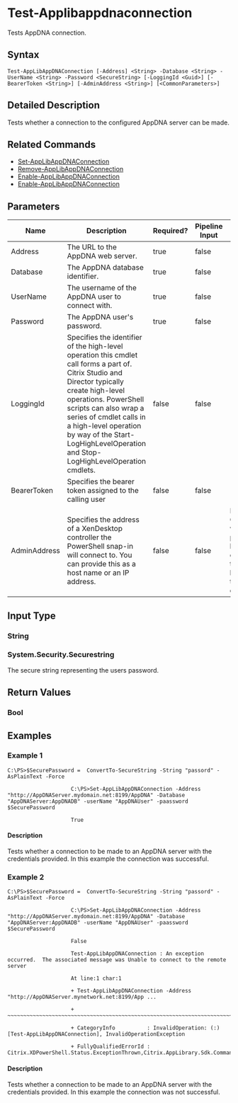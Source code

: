 ﻿
# Test-Applibappdnaconnection
Tests AppDNA connection.
## Syntax
```
Test-AppLibAppDNAConnection [-Address] <String> -Database <String> -UserName <String> -Password <SecureString> [-LoggingId <Guid>] [-BearerToken <String>] [-AdminAddress <String>] [<CommonParameters>]
```
## Detailed Description
Tests whether a connection to the configured AppDNA server can be made.


## Related Commands

* [Set-AppLibAppDNAConnection](../Set-AppLibAppDNAConnection/)
* [Remove-AppLibAppDNAConnection](../Remove-AppLibAppDNAConnection/)
* [Enable-AppLibAppDNAConnection](../Enable-AppLibAppDNAConnection/)
* [Enable-AppLibAppDNAConnection](../Enable-AppLibAppDNAConnection/)
## Parameters
| Name   | Description | Required? | Pipeline Input | Default Value |
| --- | --- | --- | --- | --- |
| Address | The URL to the AppDNA web server. | true | false |  |
| Database | The AppDNA database identifier. | true | false |  |
| UserName | The username of the AppDNA user to connect with. | true | false |  |
| Password | The AppDNA user's password. | true | false |  |
| LoggingId | Specifies the identifier of the high-level operation this cmdlet call forms a part of. Citrix Studio and Director typically create high-level operations. PowerShell scripts can also wrap a series of cmdlet calls in a high-level operation by way of the Start-LogHighLevelOperation and Stop-LogHighLevelOperation cmdlets. | false | false |  |
| BearerToken | Specifies the bearer token assigned to the calling user | false | false |  |
| AdminAddress | Specifies the address of a XenDesktop controller the PowerShell snap-in will connect to. You can provide this as a host name or an IP address. | false | false | Localhost. Once a value is provided by any cmdlet, this value becomes the default. |

## Input Type

### String

### System.Security.Securestring
The secure string representing the users password.
## Return Values

### Bool

## Examples

### Example 1
```
C:\PS>$SecurePassword =  ConvertTo-SecureString -String "passord" -AsPlainText -Force

                    C:\PS>Set-AppLibAppDNAConnection -Address "http://AppDNAServer.mydomain.net:8199/AppDNA" -Database "AppDNAServer:AppDNADB" -userName "AppDNAUser" -paassword $SecurePassword

                    True
```
#### Description
Tests whether a connection to be made to an AppDNA server with the credentials provided. In this example the connection was successful.
### Example 2
```
C:\PS>$SecurePassword =  ConvertTo-SecureString -String "passord" -AsPlainText -Force

                    C:\PS>Set-AppLibAppDNAConnection -Address "http://AppDNAServer.mydomain.net:8199/AppDNA" -Database "AppDNAServer:AppDNADB" -userName "AppDNAUser" -paassword $SecurePassword

                    False

                    Test-AppLibAppDNAConnection : An exception occurred.  The associated message was Unable to connect to the remote server

                    At line:1 char:1

                    + Test-AppLibAppDNAConnection -Address "http://AppDNAServer.mynetwork.net:8199/App ...

                    + ~~~~~~~~~~~~~~~~~~~~~~~~~~~~~~~~~~~~~~~~~~~~~~~~~~~~~~~~~~~~~~~~~~~~~~~~~~~~~~~~

                    + CategoryInfo          : InvalidOperation: (:) [Test-AppLibAppDNAConnection], InvalidOperationException

                    + FullyQualifiedErrorId : Citrix.XDPowerShell.Status.ExceptionThrown,Citrix.AppLibrary.Sdk.Commands.TestAppLibAppDNAConnectionCommand
```
#### Description
Tests whether a connection to be made to an AppDNA server with the credentials provided. In this example the connection was not successful.
